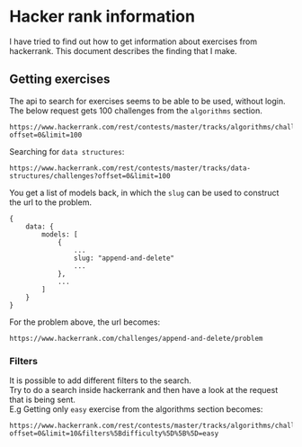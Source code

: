# Hacker rank information

I have tried to find out how to get information about exercises from hackerrank. This document describes the finding that I make.

## Getting exercises

The api to search for exercises seems to be able to be used, without login.  
The below request gets 100 challenges from the `algorithms` section.

```
https://www.hackerrank.com/rest/contests/master/tracks/algorithms/challenges?offset=0&limit=100
```

Searching for `data structures`:

```
https://www.hackerrank.com/rest/contests/master/tracks/data-structures/challenges?offset=0&limit=100
```

You get a list of models back, in which the `slug` can be used to construct the url to the problem.

```
{
    data: {
        models: [
            {
                ...
                slug: "append-and-delete"
                ...
            },
            ...
        ]
    }
}
```

For the problem above, the url becomes:

```
https://www.hackerrank.com/challenges/append-and-delete/problem
```

### Filters

It is possible to add different filters to the search.  
Try to do a search inside hackerrank and then have a look at the request that is being sent.  
E.g Getting only `easy` exercise from the algorithms section becomes:

```
https://www.hackerrank.com/rest/contests/master/tracks/algorithms/challenges?offset=0&limit=10&filters%5Bdifficulty%5D%5B%5D=easy
```
